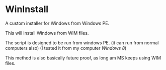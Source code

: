 WinInstall
==========

A custom installer for Windows from Windows PE.

This will install Windows from WIM files.



The script is designed to be run from windows PE. (it can run from normal computers also)
(I tested it from my computer *Windows 8*)

This method is also basically future proof, as long am MS keeps using WIM files.
